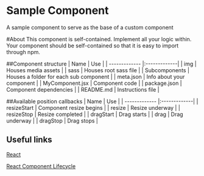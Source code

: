 # Sample Component
A sample component to serve as the base of a custom component

#About
This component is self-contained. Implement all your logic within. Your component should be self-contained so that it is easy to import through npm.

##Component structure
| Name        | Use           |
| ------------- |:-------------|
| img     | Houses media assets |
| sass      | Houses root sass file      |
| Subcomponents | Houses a folder for each sub component      |
| meta.json | Info about your component      |
| MyComponent.jsx | Component code      |
| package.json | Component dependencies      |
| README.md | Instructions file      |

##Available position callbacks
| Name        | Use           |
| ------------- |:-------------|
| resizeStart     | Component resize begins |
| resize      | Resize underway      |
| resizeStop | Resize completed      |
| dragStart | Drag starts      |
| drag | Drag underway      |
| dragStop | Drag stops      |

## Useful links
[React](https://facebook.github.io/react/)

[React Component Lifecycle](https://facebook.github.io/react/docs/component-specs.html)
